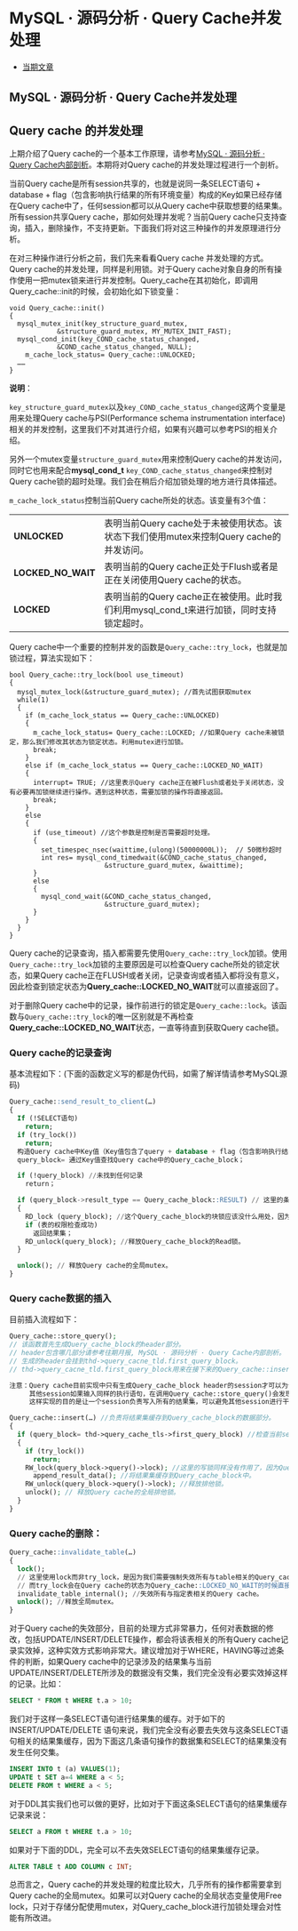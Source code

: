 
# MySQL · 源码分析 · Query Cache并发处理

*   [当期文章](#)

## MySQL · 源码分析 · Query Cache并发处理

## Query cache 的并发处理

上期介绍了Query cache的一个基本工作原理，请参考[MySQL · 源码分析 · Query Cache内部剖析](http://mysql.taobao.org/monthly/2016/07/09/)。本期将对Query cache的并发处理过程进行一个剖析。

当前Query cache是所有session共享的，也就是说同一条SELECT语句 + database + flag（包含影响执行结果的所有环境变量）构成的Key如果已经存储在Query cache中了，任何session都可以从Query cache中获取想要的结果集。所有session共享Query cache，那如何处理并发呢？当前Query cache只支持查询，插入，删除操作，不支持更新。下面我们将对这三种操作的并发原理进行分析。

在对三种操作进行分析之前，我们先来看看Query cache 并发处理的方式。Query cache的并发处理，同样是利用锁。对于Query cache对象自身的所有操作使用一把mutex锁来进行并发控制。Query\_cache在其初始化，即调用Query\_cache::init的时候，会初始化如下锁变量：

```plain
void Query_cache::init()
{
  mysql_mutex_init(key_structure_guard_mutex,
            &structure_guard_mutex, MY_MUTEX_INIT_FAST);
  mysql_cond_init(key_COND_cache_status_changed,
            &COND_cache_status_changed, NULL);
    m_cache_lock_status= Query_cache::UNLOCKED;
  ……
}
```

**说明**：

`key_structure_guard_mutex`以及`key_COND_cache_status_changed`这两个变量是用来处理Query cache与PSI(Performance schema instrumentation interface)相关的并发控制，这里我们不对其进行介绍，如果有兴趣可以参考PSI的相关介绍。

另外一个mutex变量`structure_guard_mutex`用来控制Query cache的并发访问，同时它也用来配合**mysql\_cond\_t** `key_COND_cache_status_changed`来控制对Query cache锁的超时处理。我们会在稍后介绍加锁处理的地方进行具体描述。

`m_cache_lock_status`控制当前Query cache所处的状态。该变量有3个值：

<table><tbody><tr><td><strong>UNLOCKED</strong></td><td>表明当前Query cache处于未被使用状态。该状态下我们使用mutex来控制Query cache的并发访问。</td></tr><tr><td><strong>LOCKED_NO_WAIT</strong></td><td>表明当前的Query cache正处于Flush或者是正在关闭使用Query cache的状态。</td></tr><tr><td><strong>LOCKED</strong></td><td>表明当前的Query cache正在被使用。此时我们利用mysql_cond_t来进行加锁，同时支持锁定超时。</td></tr></tbody></table>

Query cache中一个重要的控制并发的函数是`Query_cache::try_lock`，也就是加锁过程，算法实现如下：

```plain
bool Query_cache::try_lock(bool use_timeout)
{
  mysql_mutex_lock(&structure_guard_mutex); //首先试图获取mutex
  while(1)
  {
    if (m_cache_lock_status == Query_cache::UNLOCKED)
    {
      m_cache_lock_status= Query_cache::LOCKED; //如果Query cache未被锁定，那么我们修改其状态为锁定状态。利用mutex进行加锁。
      break;
    }
    else if (m_cache_lock_status == Query_cache::LOCKED_NO_WAIT)
    {
      interrupt= TRUE; //这里表示Query cache正在被Flush或者处于关闭状态，没有必要再加锁继续进行操作。遇到这种状态，需要加锁的操作将直接返回。
      break;
    }
    else
    {
      if (use_timeout) //这个参数是控制是否需要超时处理。
      {
        set_timespec_nsec(waittime,(ulong)(50000000L));  // 50微秒超时
        int res= mysql_cond_timedwait(&COND_cache_status_changed,
                        &structure_guard_mutex, &waittime);
      }
      else
      {
        mysql_cond_wait(&COND_cache_status_changed, 
                        &structure_guard_mutex);
      }
    }
  }
}
```

Query cache的记录查询，插入都需要先使用`Query_cache::try_lock`加锁。使用`Query_cache::try_lock`加锁的主要原因是可以检查Query cache所处的锁定状态，如果Query cache正在FLUSH或者关闭，记录查询或者插入都将没有意义，因此检查到锁定状态为**Query\_cache::LOCKED\_NO\_WAIT**就可以直接返回了。

对于删除Query cache中的记录，操作前进行的锁定是`Query_cache::lock`。该函数与`Query_cache::try_lock`的唯一区别就是不再检查**Query\_cache::LOCKED\_NO\_WAIT**状态，一直等待直到获取Query cache锁。

### Query cache的记录查询

基本流程如下：(下面的函数定义写的都是伪代码，如需了解详情请参考MySQL源码)

```sql
Query_cache::send_result_to_client(…)
{
  If (!SELECT语句)
    return;
  if (try_lock()) 
    return;
  构造Query cache中Key值（Key值包含了query + database + flag（包含影响执行结果的所有环境变量））;
  query_block= 通过Key值查找Query cache中的Query_cache_block；

  if (!query_block) //未找到任何记录
    return；

  if (query_block->result_type == Query_cache_block::RESULT) // 这里的条件是用来判断与该条Query相关的结果集是否已经被完全的写入了Query cache中。如果结果集没有全部写入，显然我们也不能返回结果集。
  {
    RD_lock (query_block); //这个Query_cache_block的块锁应该没什么用处，因为所有操作都需要Query cache的全局mutex。
    if (表的权限检查成功)
      返回结果集；
    RD_unlock(query_block); //释放Query_cache_block的Read锁。
  }

  unlock(); // 释放Query cache的全局mutex。
}
```

### Query cache数据的插入

目前插入流程如下：

```php
Query_cache::store_query();
// 该函数首先生成Query_cache_block的header部分。
// header包含哪几部分请参考往期月报, MySQL · 源码分析 · Query Cache内部剖析。
// 生成的header会挂到thd->query_cacne_tld.first_query_block。
// thd->query_cacne_tld.first_query_block用来在接下来的Query_cache::insert()过程中判断是否当前session需要缓存结果集。

注意：Query cache目前实现中只有生成Query_cache_block header的session才可以为该block添加数据，
     其他session如果输入同样的执行语句，在调用Query_cache::store_query()会发现已经有session生成了header，就不会再重复生成header了。
     这样实现的目的是让一个session负责写入所有的结果集，可以避免其他session进行干扰。

Query_cache::insert(…) //负责将结果集缓存到Query_cache_block的数据部分。
{
  if (query_block= thd->query_cache_tls->first_query_block) //检查当前session是否需要缓存结果集
  {
    if (try_lock()) 
      return;
    RW_lock(query_block->query()->lock); //这里的写锁同样没有作用了，因为Query cache的mutex会对并发进行控制。
      append_result_data(); //将结果集缓存到Query_cache_block中。
    RW_unlock(query_block->query()->lock); //释放排他锁。
    unlock(); // 释放Query cache的全局排他锁。
  }
}
```

### Query cache的删除：

```sql
Query_cache::invalidate_table(…)
{
  lock(); 
  // 这里使用lock而非try_lock，是因为我们需要强制失效所有与table相关的Query_cache_block。
  // 而try_lock会在Query cache的状态为Query_cache::LOCKED_NO_WAIT的时候直接返回。
  invalidate_table_internal(); //失效所有与指定表相关的Query cache。
  unlock(); //释放全局mutex。
}
```

对于Query cache的失效部分，目前的处理方式非常暴力，任何对表数据的修改，包括UPDATE/INSERT/DELETE操作，都会将该表相关的所有Query cache记录实效掉，这种实效方式影响非常大。建议增加对于WHERE，HAVING等过滤条件的判断，如果Query cache中的记录涉及的结果集与当前UPDATE/INSERT/DELETE所涉及的数据没有交集，我们完全没有必要实效掉这样的记录。比如：

```sql
SELECT * FROM t WHERE t.a > 10;
```

我们对于这样一条SELECT语句进行结果集的缓存。对于如下的INSERT/UPDATE/DELETE 语句来说，我们完全没有必要去失效与这条SELECT语句相关的结果集缓存，因为下面这几条语句操作的数据集和SELECT的结果集没有发生任何交集。

```sql
INSERT INTO t (a) VALUES(1);
UPDATE t SET a=4 WHERE a < 5;
DELETE FROM t WHERE a < 5;
```

对于DDL其实我们也可以做的更好，比如对于下面这条SELECT语句的结果集缓存记录来说：

```sql
SELECT a FROM t WHERE t.a > 10;
```

如果对于下面的DDL，完全可以不去失效SELECT语句的结果集缓存记录。

```sql
ALTER TABLE t ADD COLUMN c INT;
```

总而言之，Query cache的并发处理的粒度比较大，几乎所有的操作都需要拿到Query cache的全局mutex。如果可以对Query cache的全局状态变量使用Free lock，只对于存储分配使用mutex，对Query\_cache\_block进行加锁处理会对性能有所改进。